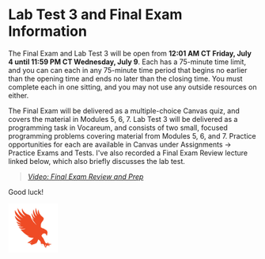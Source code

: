 # Lab Test 3 and Final Exam Information

The Final Exam and Lab Test 3 will be open from **12:01 AM CT Friday, July 4 until
11:59 PM CT Wednesday, July 9**. Each has a 75-minute time limit, and you can
can each in any 75-minute time period that begins no earlier than the opening
time and ends no later than the closing time. You must complete each in one
sitting, and you may not use any outside resources on either.

The Final Exam will be delivered as a multiple-choice Canvas quiz, and covers the
material in Modules 5, 6, 7. Lab Test 3 will be delivered as a
programming task in Vocareum, and consists of two small, focused programming
problems covering material from Modules 5, 6, and 7. Practice opportunities
for each are available in Canvas under Assignments -> Practice Exams and Tests.
I've also recorded a Final Exam Review lecture linked below, which also briefly
discusses the lab test.

>[*Video: Final Exam Review and Prep*](https://auburn.hosted.panopto.com/Panopto/Pages/Viewer.aspx?id=3a688a31-c91d-45a2-9598-b30301696736&start=0)

Good luck!

<img src="../../../img/eagle.jpg" width="100">

